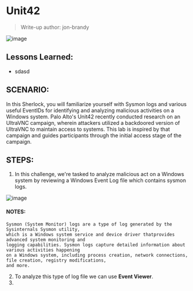 # Unit42
> Write-up author: jon-brandy

![image](https://github.com/jon-brandy/hackthebox/assets/70703371/920cd552-7e29-4191-a309-d9601e97ad76)


## Lessons Learned:
- sdasd

## SCENARIO:
In this Sherlock, you will familiarize yourself with Sysmon logs and various useful EventIDs for identifying and analyzing malicious activities on a Windows system. 
Palo Alto's Unit42 recently conducted research on an UltraVNC campaign, wherein attackers utilized a backdoored version of UltraVNC to maintain access to systems. 
This lab is inspired by that campaign and guides participants through the initial access stage of the campaign.


## STEPS:
1. In this challenge, we're tasked to analyze malicious act on a Windows system by reviewing a Windows Event Log file which contains sysmon logs.

![image](https://github.com/jon-brandy/hackthebox/assets/70703371/c450b9d7-bf21-4e10-b6d9-4efe9409f5ee)


#### NOTES:

```
Sysmon (System Monitor) logs are a type of log generated by the Sysinternals Sysmon utility,
which is a Windows system service and device driver thatprovides advanced system monitoring and
logging capabilities. Sysmon logs capture detailed information about various activities happening
on a Windows system, including process creation, network connections, file creation, registry modifications,
and more.
```

2. To analyze this type of log file we can use **Event Viewer**.
3. 
